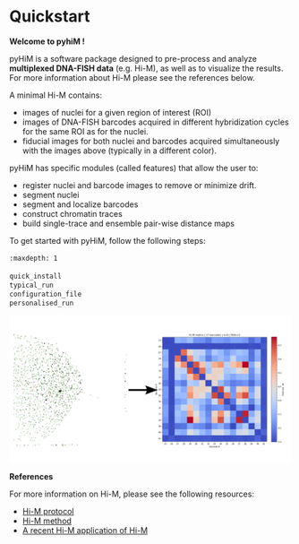 # Quickstart

**Welcome to pyhiM !**

pyHiM is a software package designed to pre-process and analyze **multiplexed DNA-FISH data** (e.g. Hi-M), as well as to visualize the results. For more information about Hi-M please see the references below.

A minimal Hi-M contains:

- images of nuclei for a given region of interest (ROI)
- images of DNA-FISH barcodes acquired in different hybridization cycles for the same ROI as for the nuclei.
- fiducial images for both nuclei and barcodes acquired simultaneously with the images above (typically in a different color).



pyHiM has specific modules (called features) that allow the user to:

- register nuclei and barcode images to remove or minimize drift.
- segment nuclei
- segment and localize barcodes
- construct chromatin traces
- build single-trace and ensemble pair-wise distance maps



To get started with pyHiM, follow the following steps:

```{toctree}
:maxdepth: 1

quick_install
typical_run
configuration_file
personalised_run
```

![A pyHiM output example](../_static/welcome_illustration.png)

**References**

For more information on Hi-M, please see the following resources:

- [Hi-M protocol](https://github.com/NollmannLab/HiM_protocol)
- [Hi-M method](https://www.cell.com/molecular-cell/fulltext/S1097-2765(19)30011-5)
- [A recent Hi-M application of Hi-M](https://www.nature.com/articles/s41588-021-00816-z)
